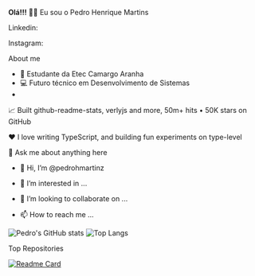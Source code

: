 **Olá!!!** 👋👋
Eu sou o Pedro Henrique Martins
 
Linkedin:

Instagram:


About me
 - 💼 Estudante da Etec Camargo Aranha
 - 💻 Futuro técnico em Desenvolvimento de Sistemas
 - 
📈 Built github-readme-stats, verlyjs and more, 50m+ hits • 50K stars on GitHub

❤️ I love writing TypeScript, and building fun experiments on type-level

💬 Ask me about anything here

- 👋 Hi, I’m @pedrohmartinz
- 👀 I’m interested in ...

- 💞️ I’m looking to collaborate on ...
- 📫 How to reach me ...

![Pedro's GitHub stats](https://github-readme-stats.vercel.app/api?username=pedrohmartinz&show_icons=true&theme=radical)
![Top Langs](https://github-readme-stats.vercel.app/api/top-langs/?username=pedrohmartinz&hide_progress=false&theme=radical)

Top Repositories

[![Readme Card](https://github-readme-stats.vercel.app/api/pin/?username=pedrohmartinz&repo=tcc-FRESH_START&theme=radical)](https://github.com/pedrohmartinz/tcc-FRESH_START)
